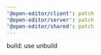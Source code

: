 ```yaml
---
'@open-editor/client': patch
'@open-editor/server': patch
'@open-editor/shared': patch
---
```


build: use unbuild
